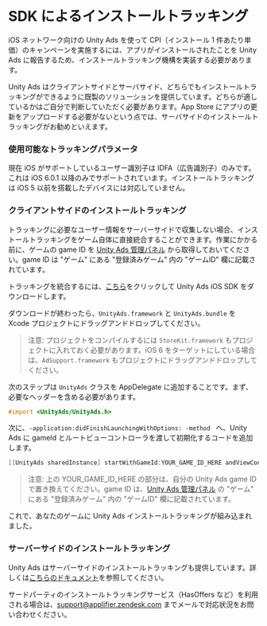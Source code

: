 # SDK によるインストールトラッキング
iOS ネットワーク向けの Unity Ads を使って CPI（インストール 1 件あたり単価）のキャンペーンを実施するには、アプリがインストールされたことを Unity Ads に報告するため、インストールトラッキング機構を実装する必要があります。

Unity Ads はクライアントサイドとサーバサイド、どちらでもインストールトラッキングができるように既製のソリューションを提供しています。どちらが適しているかはご自分で判断していただく必要があります。App Store にアプリの更新をアップロードする必要がないという点では、サーバサイドのインストールトラッキングがお勧めといえます。

### 使用可能なトラッキングパラメータ

現在 iOS がサポートしているユーザー識別子は IDFA（広告識別子）のみです。これは iOS 6.0.1 以降のみでサポートされています。インストールトラッキングは iOS 5 以前を搭載したデバイスには対応していません。

### クライアントサイドのインストールトラッキング
トラッキングに必要なユーザー情報をサーバーサイドで収集しない場合、インストールトラッキングをゲーム自体に直接統合することができます。作業にかかる前に、ゲームの game ID を [Unity Ads 管理パネル][3] から取得しておいてください。game ID は "ゲーム" にある "登録済みゲーム" 内の "ゲームID" 欄に記載されています。

トラッキングを統合するには、[こちら][4]をクリックして Unity Ads iOS SDK をダウンロードします。

ダウンロードが終わったら、`UnityAds.framework` と `UnityAds.bundle` を Xcode プロジェクトにドラッグアンドドロップしてください。

> 注意: プロジェクトをコンパイルするには `StoreKit.framework` もプロジェクトに入れておく必要があります。iOS 6 をターゲットにしている場合は、`AdSupport.framework` もプロジェクトにドラッグアンドドロップしてください。

次のステップは `UnityAds` クラスを AppDelegate に追加することです。まず、必要なヘッダーを含める必要があります。

```objective-c
#import <UnityAds/UnityAds.h>
```
次に、`-application:didFinishLaunchingWithOptions: -method ` へ、Unity Ads に gameId とルートビューコントローラを渡して初期化するコードを追加します。

```objective-c
[[UnityAds sharedInstance] startWithGameId:YOUR_GAME_ID_HERE andViewController:myViewController];
```

> 注意: 上の YOUR_GAME_ID_HERE の部分は、自分の Unity Ads game ID で置き換えてください。game ID は、[Unity Ads 管理パネル][3] の "ゲーム" にある "登録済みゲーム" 内の "ゲームID" 欄に記載されています。

これで、あなたのゲームに Unity Ads インストールトラッキングが組み込まれました。

### サーバーサイドのインストールトラッキング
Unity Ads はサーバーサイドのインストールトラッキングも提供しています。詳しくは[こちらのドキュメント][5]を参照してください。

サードパーティのインストールトラッキングサービス（HasOffers など）を利用される場合は、support@applifier.zendesk.com までメールで対応状況をお問い合わせください。

[3]: https://unityads.unity3d.com/admin
[4]: https://github.com/Applifier/unity-ads-sdk
[5]: サーバー間のインストールトラッキング